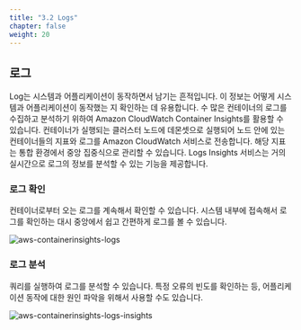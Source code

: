 ```yaml
---
title: "3.2 Logs"
chapter: false
weight: 20
---
```


## 로그

Log는 시스템과 어플리케이션이 동작하면서 남기는 흔적입니다. 이 정보는 어떻게 시스템과 어플리케이션이 동작했는 지 확인하는 데 유용합니다. 수 많은 컨테이너의 로그를 수집하고 분석하기 위하여 Amazon CloudWatch Container Insights를 활용할 수 있습니다. 컨테이너가 실행되는 클러스터 노드에 데몬셋으로 실행되어 노드 안에 있는 컨테이너들의 지표와 로그를 Amazon CloudWatch 서비스로 전송합니다. 해당 지표는 통합 환경에서 중앙 집중식으로 관리할 수 있습니다. Logs Insights 서비스는 거의 실시간으로 로그의 정보를 분석할 수 있는 기능을 제공합니다.

### 로그 확인

컨테이너로부터 오는 로그를 계속해서 확인할 수 있습니다. 시스템 내부에 접속해서 로그를 확인하는 대시 중앙에서 쉽고 간편하게 로그를 볼 수 있습니다.

![aws-containerinsights-logs](/images/aws/containerinsights-logs.png)

### 로그 분석

쿼리를 실행하여 로그를 분석할 수 있습니다. 특정 오류의 빈도를 확인하는 등, 어플리케이션 동작에 대한 원인 파악을 위해서 사용할 수도 있습니다.

![aws-containerinsights-logs-insights](/images/aws/containerinsights-logs-insights.png)